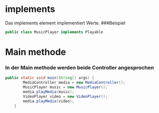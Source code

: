# implements
Das implements element implementiert Werte.
###Beispiel
``` java
public class MusicPlayer implements Playable

```

# Main methode 
### In der Main methode werden beide Controller angesprochen 
``` java 
public static void main(String[] args) {
        MediaController media = new MediaController();
        MusicPlayer music = new MusicPlayer();
        media.playMedia(music);
        VideoPlayer video = new VideoPlayer();
        media.playMedia(video);
    }
```